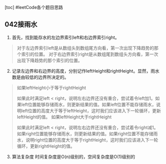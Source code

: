 [toc]
#leetCode各个题目思路
## 042接雨水
1. 首先，找到能存水的左边界索引left和右边界索引right。
>对于左边界索引left是从数组头到数组尾方向看，第一次出现下降趋势的那个索引的位置。
>对于右边界索引right是从数组尾到数组头方向看，第一次出现下降趋势的那个索引的位置。

2. 记录左边界和右边界的高度，分别记作leftHeight和rightHeight。显然，雨水数是由较低的边界所决定的。
>如果leftHeight小于等于rightHeight
>
>如果此时满足left < right，说明左右边界还没有重合，尝试着令left加1。如果left位置能够存储雨水，则更新结果的值。如果left位置不能存储雨水，说明left位置的高度大于等于leftHeight，这时我们应该进入下一轮循环，更新leftHeight的值。
>如果leftHeight大于rightHeight
>
>如果此时满足left < right，说明左右边界还没有重合，尝试着令right减1。如果right位置能够存储雨水，则更新结果的值。如果right位置不能存储雨水，说明right位置的高度大于等于rightHeight，这时我们应该进入下一轮循环，更新rightHeight的值。

3. 算法复杂度
时间复杂度是O(n)级别的，空间复杂度是O(1)级别的